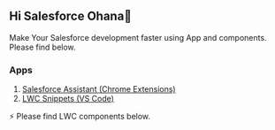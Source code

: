 ## Hi Salesforce Ohana👋

Make Your Salesforce development faster using App and components. Please find below.

### Apps

1. [Salesforce Assistant (Chrome Extensions)](https://chrome.google.com/webstore/detail/salesforce-assistant/acpngnlieelljdlljmenkagbonaicccj)
2. [LWC Snippets (VS Code)](https://marketplace.visualstudio.com/items?itemName=Nik-Creation.lwc-salesforce)

 ⚡ Please find LWC components below.

<!--
**Nisar-99/Nisar-99** is a ✨ _special_ ✨ repository because its `README.md` (this file) appears on your GitHub profile.

Here are some ideas to get you started:

- 🔭 I’m currently working on ...
- 🌱 I’m currently learning ...
- 👯 I’m looking to collaborate on ...
- 🤔 I’m looking for help with ...
- 💬 Ask me about ...
- 📫 How to reach me: ...
- 😄 Pronouns: ...
- ⚡ Fun fact: ...
-->
